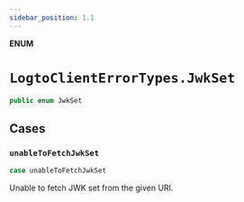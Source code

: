 ```yaml
---
sidebar_position: 1.1
---
```


**ENUM**

# `LogtoClientErrorTypes.JwkSet`

```swift
public enum JwkSet
```

## Cases
### `unableToFetchJwkSet`

```swift
case unableToFetchJwkSet
```

Unable to fetch JWK set from the given URI.
